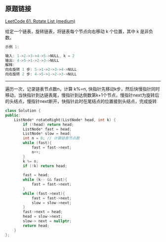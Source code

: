 ## 原题链接

[LeetCode 61. Rotate List (medium)](https://leetcode-cn.com/problems/rotate-list/)


给定一个链表，旋转链表，将链表每个节点向右移动 k 个位置，其中 k 是非负数。

```cpp
示例 1:

输入: 1->2->3->4->5->NULL, k = 2
输出: 4->5->1->2->3->NULL
解释:
向右旋转 1 步: 5->1->2->3->4->NULL
向右旋转 2 步: 4->5->1->2->3->NULL
```

---

遍历一次，记录链表节点数n，计算 k%=n, 快指针先移动k步，然后快慢指针同时移动，当快指针到达链表尾，慢指针到达倒数第k+1个节点，慢指针next为旋转后的头结点，慢指针next断开，快指针此时在尾结点的位置接到头结点，完成旋转

```cpp
class Solution {
public:
    ListNode* rotateRight(ListNode* head, int k) {
        if (!head) return head;
        ListNode* fast = head;
        ListNode* slow = head;
        int n = 0; // 计算链表节点数
        while (fast){
            fast = fast->next;
            n++;
        }
        k %= n;
        if (!k) return head;
        
        fast = head;
        while (k-- && fast){
            fast = fast->next;
        }
        while (fast->next){
            fast = fast->next;
            slow = slow->next;
        }
        fast->next = head;
        head = slow->next;
        slow-> next = nullptr;
        return head;
    }
};
```